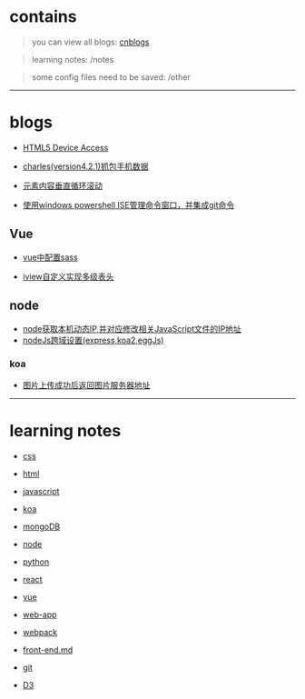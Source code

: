 # contains
> you can view all blogs: [cnblogs](http://www.cnblogs.com/he-wei/)

> learning notes: /notes

> some config files need to be saved: /other

---

# blogs 

- [HTML5 Device Access](https://github.com/NameHewei/blog/blob/master/blog-files/html5device.md)

- [charles(version4.2.1)抓包手机数据](https://github.com/NameHewei/blog/blob/master/blog-files/charles-proxy-phone.md)

- [元素内容垂直循环滚动](https://github.com/NameHewei/blog/blob/master/blog-files/vertical-roll.md)

- [使用windows powershell ISE管理命令窗口，并集成git命令](https://github.com/NameHewei/blog/blob/master/blog-files/psISE.md)

## Vue
- [vue中配置sass](https://github.com/NameHewei/blog/blob/master/blog-files/vue/vue-sass-config.md)

- [iview自定义实现多级表头](https://github.com/NameHewei/blog/blob/master/blog-files/vue/iview-ud-table-header.md)

## node
- [node获取本机动态IP,并对应修改相关JavaScript文件的IP地址](https://github.com/NameHewei/blog/blob/master/blog-files/node/setAutoIp.md)
- [nodeJs跨域设置(express,koa2,eggJs)](https://github.com/NameHewei/blog/blob/master/blog-files/node/access-origin.md)

### koa

- [图片上传成功后返回图片服务器地址](https://github.com/NameHewei/blog/blob/master/blog-files/node/koarReServerAddress.md)

---

# learning notes

- [css](https://github.com/NameHewei/blog/blob/master/notes/css.md)

- [html](https://github.com/NameHewei/blog/blob/master/notes/html.md)

- [javascript](https://github.com/NameHewei/blog/blob/master/notes/javascript.md)

- [koa](https://github.com/NameHewei/blog/blob/master/notes/koa.md)

- [mongoDB](https://github.com/NameHewei/blog/blob/master/notes/mongoDB.md)

- [node](https://github.com/NameHewei/blog/blob/master/notes/node.md)

- [python](https://github.com/NameHewei/blog/blob/master/notes/python.md)

- [react](https://github.com/NameHewei/blog/blob/master/notes/react.md)

- [vue](https://github.com/NameHewei/blog/blob/master/notes/vue.md)

- [web-app](https://github.com/NameHewei/blog/blob/master/notes/web-app.md)

- [webpack](https://github.com/NameHewei/blog/blob/master/notes/webpack.md)

- [front-end.md](https://github.com/NameHewei/blog/blob/master/notes/front-end.md)

- [git](https://github.com/NameHewei/blog/blob/master/notes/git.md)

- [D3](https://github.com/NameHewei/blog/blob/master/notes/D3.md)
